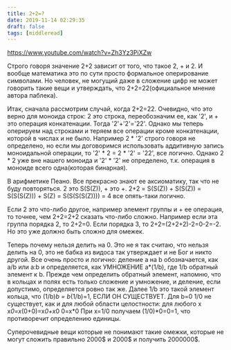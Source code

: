 ```yaml
---
title: 2+2=?
date: 2019-11-14 02:29:35
draft: false
tags: [middleread]
---
```


https://www.youtube.com/watch?v=Zh3Yz3PiXZw

Строго говоря значение 2+2 зависит от того, что такое 2, + и 2. И вообще математика это по сути просто формальное оперирование символами. Но человек, не могущий даже в сложение цифр не может говорить такие вещи и утверждать, что 2+2=22(официальное мнение автора паблека).

Итак, сначала рассмотрим случай, когда 2+2=22. Очевидно, что это верно для моноида строк: 2 это строка, переобозначим ее, как '2', и + это операция конкатенации. Тогда '2'+'2'='22'. Однако мы теперь оперируем над строками и теряем все операции кроме конкатенации, которой в числах и не было. Например 2 * '2' строго говоря не определено, но если мы договоримся использовать аддитивную запись моноидальной операции, то '2' * 2 = 2 * '2' = '22', все логично. Однако 2 * 2 уже вне нашего моноида и '2' * '2' не определено, т.к. операция в моноиде всего одна(которая бинарная).

В арифметике Пеано. Все прекрасно знают ее аксиоматику, так что не буду повторяться. 2 это S(S(Z)), + это +.
2+2 = S(S(Z)) + S(S(Z)) = S(S(S(Z))) + S(Z) = S(S(S(S(Z)))) = 4
все опять-таки логично.

Если 2 это что-либо другое, например элемент группы и + ее операция, то точнее, чем 2+2=2+2 сказать что-либо сложно. Например если эта группа порядка 2, то 2+2=0. Если порядка 3, то 2+2=(2+2+2)-2=0-2=-2. Но это уже должно быть сложно для омежек.

Теперь почему нельзя делить на 0. Это не я так считаю, что нельзя делить на 0, это не бабка из видоса так утверждает и не Бог и никто другой. Все очень просто и логично: деление a на b обозначается, как a/b или a:b и определяется, как УМНОЖЕНИЕ a*(1/b), где 1/b обратный элемент к b. Прежде чем определить обратный элемент, напомню, что в кольцах и полях есть только сложение и умножение, и деление, если допустимо, определяется ровно так же. Далее 1/b это такой элемент кольца, что (1/b)*b = b*(1/b)=1, ЕСЛИ ОН СУЩЕСТВУЕТ. Для b=0 1/0 не существует, как и для любой области целостности: для любого x
x*0=x*(0+0)=x*0+x*0
0=x*0
При x=1/0 получаем (1/0)*0=0=1, что противоречит определению единицы.

Суперочевидные вещи которые не понимают такие омежки, которые не могут сложить правильно 2000$ и 2000$ и получить 2000000$.
